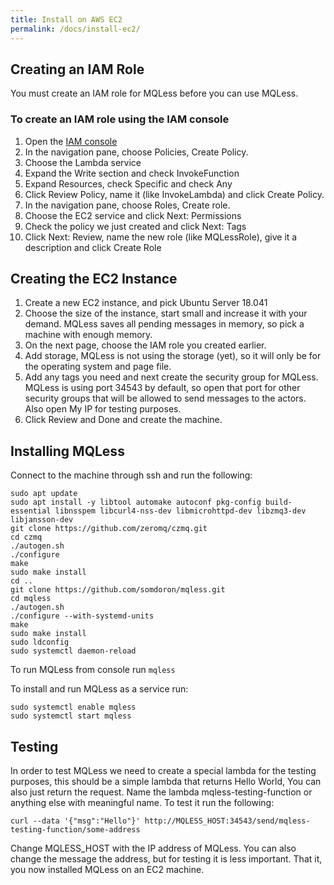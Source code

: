 ```yaml
---
title: Install on AWS EC2
permalink: /docs/install-ec2/
---
```


## Creating an IAM Role
You must create an IAM role for MQLess before you can use MQLess.

### To create an IAM role using the IAM console
1. Open the [IAM console](https://console.aws.amazon.com/iam/)
2. In the navigation pane, choose Policies, Create Policy.
3. Choose the Lambda service
4. Expand the Write section and check InvokeFunction
5. Expand Resources, check Specific and check Any
6. Click Review Policy, name it (like InvokeLambda) and click Create Policy.
7. In the navigation pane, choose Roles, Create role.
8. Choose the EC2 service and click Next: Permissions
9. Check the policy we just created and click Next: Tags
10. Click Next: Review, name the new role (like MQLessRole), give it a description and click Create Role

## Creating the EC2 Instance
1. Create a new EC2 instance, and pick Ubuntu Server 18.041
2. Choose the size of the instance, start small and increase it with your demand. MQLess saves all pending messages in memory, so pick a machine with enough memory.
3. On the next page, choose the IAM role you created earlier.
4. Add storage, MQLess is not using the storage (yet), so it will only be for the operating system and page file.
5. Add any tags you need and next create the security group for MQLess. MQLess is using port 34543 by default, so open that port for other security groups that will be allowed to send messages to the actors. Also open My IP for testing purposes. 
6. Click Review and Done and create the machine.

## Installing MQLess
Connect to the machine through ssh and run the following:
```shell
sudo apt update
sudo apt install -y libtool automake autoconf pkg-config build-essential libnsspem libcurl4-nss-dev libmicrohttpd-dev libzmq3-dev libjansson-dev
git clone https://github.com/zeromq/czmq.git
cd czmq
./autogen.sh
./configure
make
sudo make install
cd ..
git clone https://github.com/somdoron/mqless.git
cd mqless
./autogen.sh
./configure --with-systemd-units
make
sudo make install
sudo ldconfig
sudo systemctl daemon-reload
```

To run MQLess from console run `mqless`

To install and run MQLess as a service run:
```shell
sudo systemctl enable mqless
sudo systemctl start mqless
```

## Testing
In order to test MQLess we need to create a special lambda for the testing purposes, this should be a simple lambda that returns Hello World, You can also just return the request. Name the lambda mqless-testing-function or anything else with meaningful name. To test it run the following:

```shell
curl --data '{"msg":"Hello"}' http://MQLESS_HOST:34543/send/mqless-testing-function/some-address
```

Change MQLESS_HOST with the IP address of MQLess. You can also change the message the address, but for testing it is less important.
That it, you now installed MQLess on an EC2 machine.
